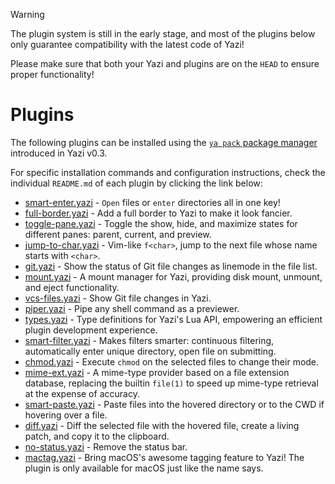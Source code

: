 > [!WARNING]
> The plugin system is still in the early stage, and most of the plugins below only guarantee compatibility with the latest code of Yazi!
>
> Please make sure that both your Yazi and plugins are on the `HEAD` to ensure proper functionality!

# Plugins

The following plugins can be installed using the [`ya pack` package manager](https://yazi-rs.github.io/docs/cli#package-manager) introduced in Yazi v0.3.

For specific installation commands and configuration instructions, check the individual `README.md` of each plugin by clicking the link below:

- [smart-enter.yazi](smart-enter.yazi) - `Open` files or `enter` directories all in one key!
- [full-border.yazi](full-border.yazi) - Add a full border to Yazi to make it look fancier.
- [toggle-pane.yazi](toggle-pane.yazi) - Toggle the show, hide, and maximize states for different panes: parent, current, and preview.
- [jump-to-char.yazi](jump-to-char.yazi) - Vim-like `f<char>`, jump to the next file whose name starts with `<char>`.
- [git.yazi](git.yazi) - Show the status of Git file changes as linemode in the file list.
- [mount.yazi](mount.yazi) - A mount manager for Yazi, providing disk mount, unmount, and eject functionality.
- [vcs-files.yazi](vcs-files.yazi) - Show Git file changes in Yazi.
- [piper.yazi](piper.yazi) - Pipe any shell command as a previewer.
- [types.yazi](types.yazi) - Type definitions for Yazi's Lua API, empowering an efficient plugin development experience.
- [smart-filter.yazi](smart-filter.yazi) - Makes filters smarter: continuous filtering, automatically enter unique directory, open file on submitting.
- [chmod.yazi](chmod.yazi) - Execute `chmod` on the selected files to change their mode.
- [mime-ext.yazi](mime-ext.yazi) - A mime-type provider based on a file extension database, replacing the builtin `file(1)` to speed up mime-type retrieval at the expense of accuracy.
- [smart-paste.yazi](smart-paste.yazi) - Paste files into the hovered directory or to the CWD if hovering over a file.
- [diff.yazi](diff.yazi) - Diff the selected file with the hovered file, create a living patch, and copy it to the clipboard.
- [no-status.yazi](no-status.yazi) - Remove the status bar.
- [mactag.yazi](mactag.yazi) - Bring macOS's awesome tagging feature to Yazi! The plugin is only available for macOS just like the name says.
